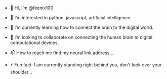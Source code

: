- 👋 Hi, I’m @feenix100
- 👀 I’m interested in python, javascript, artificial intelligence
- 🌱 I’m currently learning how to connect the brain to the digital world.
- 💞️ I’m looking to collaborate on connecting the human brain to digital computational devices.
- 📫 How to reach me find my neural link address...

- ⚡ Fun fact: I am currently standing right behind you, don't look over your shoulder...

